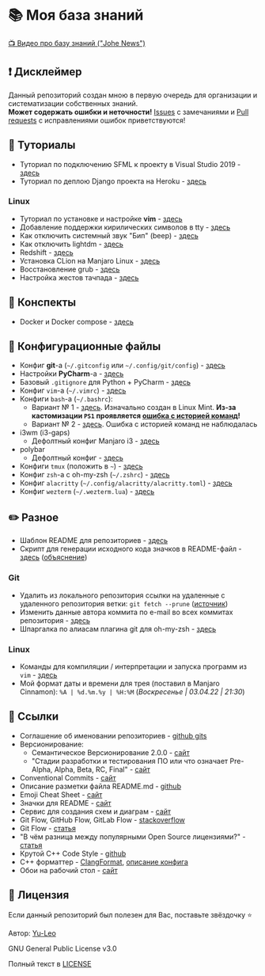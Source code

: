 # :books: Моя база знаний

[:tv: Видео про базу знаний ("Johe News")](https://youtu.be/9hruCcHC4FY)

## :heavy_exclamation_mark: Дисклеймер
Данный репозиторий создан мною в первую очередь для организации и систематизации собственных знаний.
<br>
**Может содержать ошибки и неточности!** [Issues](https://github.com/Yu-Leo/knowledge-base/issues) с замечаниями и [Pull requests](https://github.com/Yu-Leo/knowledge-base/pulls) с исправлениями ошибок приветствуются!

## :page_facing_up: Туториалы
* Туториал по подключению SFML к проекту в Visual Studio 2019 - [здесь](./SFML-VisualStudio2019/README.md)
* Туториал по деплою Django проекта на Heroku - [здесь](./django-heroku/README.md)

### Linux
* Туториал по установке и настройке **vim** - [здесь](./configs/vim-config/README.md)
* Добавление поддержки кирилических символов в tty - [здесь](./linux/cyrillic-in-tty.md)
* Как отключить системный звук "Бип" (beep) - [здесь](./linux/beep.md)
* Как отключить lightdm - [здесь](./linux/lightdm.md)
* Redshift - [здесь](./linux/redshift.md)
* Установка CLion на Manjaro Linux - [здесь](./linux/clion-manjaro/README.md)
* Восстановление grub - [здесь](./linux/grub.md)
* Настройка жестов тачпада - [здесь](./linux/gestures/README.md)

## :bookmark_tabs: Конспекты
* Docker и Docker compose - [здесь](./docker/README.md)

## :wrench: Конфигурационные файлы
* Конфиг **git**-a (`~/.gitconfig` или `~/.config/git/config`) - [здесь](./configs/git-config/.gitconfig)
* Настройки **PyCharm**-a - [здесь](./configs/pycharm-config/README.md)
* Базовый `.gitignore` для Python + PyCharm - [здесь](./gitignore-files/python_pycharm.gitignore)
* Конфиг `vim`-a (`~/.vimrc`) - [здесь](./configs/vim-config/.vimrc)
* Конфиги `bash`-a (`~/.bashrc`):
  * Вариант № 1 - [здесь](./configs/bash-config/1.bashrc). Изначально создан в Linux Mint. **Из-за кастомизации `PS1` проявляется [ошибка с историей команд](https://www.linux.org.ru/forum/desktop/16257831)!**
  * Вариант № 2 - [здесь](./configs/bash-config/2.bashrc). Ошибка с историей команд не наблюдалась
* i3wm (i3-gaps)
  * Дефолтный конфиг Manjaro i3 - [здесь](./configs/i3-config/default_manjaro_i3_config)
* polybar
  * Дефолтный конфиг - [здесь](./configs/polybar-config/default_config)
* Конфиги `tmux` (положить в `~`) - [здесь](./configs/tmux-config)
* Конфиг `zsh`-а с oh-my-zsh (`~/.zshrc`) - [здесь](./configs/zsh-config/.zshrc)
* Конфиг `alacritty` (`~/.config/alacritty/alacritty.toml`) - [здесь](./configs/alacritty-config/alacritty.toml)
* Конфиг `wezterm` (`~/.wezterm.lua`) - [здесь](./configs/wezterm-config/.wezterm.lua)

## :pencil2: Разное

* Шаблон README для репозиториев - [здесь](./readme-template/README.md)
* Скрипт для генерации исходного кода значков в README-файл - [здесь](./readme-template/badges_generator.py) ([объяснение](./readme-template/badges_generator.md))

### Git
* Удалить из локального репозитория ссылки на удаленные с удаленного репозитория ветки: `git fetch --prune` ([источник](https://ru.stackoverflow.com/questions/577369/%D0%9A%D0%B0%D0%BA-%D1%83%D0%B4%D0%B0%D0%BB%D0%B8%D1%82%D1%8C-%D0%BB%D0%BE%D0%BA%D0%B0%D0%BB%D1%8C%D0%BD%D1%83%D1%8E-%D1%81%D1%81%D1%8B%D0%BB%D0%BA%D1%83-%D0%BD%D0%B0-%D0%BD%D0%B5%D1%81%D1%83%D1%89%D0%B5%D1%81%D1%82%D0%B2%D1%83%D1%8E%D1%89%D1%83%D1%8E-%D1%83%D0%B6%D0%B5-%D1%83%D0%B4%D0%B0%D0%BB%D0%B5%D0%BD%D1%83%D1%8E-%D0%B2%D0%B5%D1%82%D0%BA%D1%83))
* Изменить данные автора коммита по e-mail во всех коммитах репозитория - [здесь](./git-tutorials/change_author.md)
* Шпаргалка по алиасам плагина git для oh-my-zsh - [здесь](./git-tutorials/oh-my-zsh-git.md)

### Linux
* Команды для компиляции / интерпретации и запуска программ из `vim` - [здесь](run_from_vim.md)
* Мой формат даты и времени для трея (поставил в Manjaro Cinnamon): `%A | %d.%m.%y | %H:%M` (_Воскресенье | 03.04.22 | 21:30_)

## :link: Ссылки
* Соглашение об именовании репозиториев - [github gits](https://gist.github.com/maestrow/9b97fa931d5995fe0cbfc65d13020bb0)
* Версионирование:
  * Cемантическое Версионирование 2.0.0 - [сайт](https://semver.org/lang/ru/)
  * "Стадии разработки и тестирования ПО или что означает Pre-Alpha, Alpha, Beta, RC, Final" - [сайт](https://monobit.ru/stadii-razrabotki-i-testirovaniya-po-ili-chto-oznachaet-pre-alpha-alpha-beta-rc-final.html)
* Conventional Commits - [сайт](https://www.conventionalcommits.org/en/v1.0.0/)
* Описание разметки файла README.md - [github](https://github.com/GnuriaN/format-README)
* Emoji Cheat Sheet - [сайт](https://www.webfx.com/tools/emoji-cheat-sheet/)
* Значки для README - [сайт](https://shields.io/)
* Сервис для создания схем и диаграм - [сайт](https://app.diagrams.net/)
* Git Flow, GitHub Flow, GitLab Flow - [stackoverflow](https://ru.stackoverflow.com/questions/623355/%D0%9F%D1%80%D0%B0%D0%B2%D0%B8%D0%BB%D1%8C%D0%BD%D0%BE%D0%B5-%D0%B8%D0%BC%D0%B5%D0%BD%D0%BE%D0%B2%D0%B0%D0%BD%D0%B8%D0%B5-%D0%B2%D0%B5%D1%82%D0%BE%D0%BA) 
* Git Flow - [статья](https://habr.com/ru/post/106912/)
* "В чём разница между популярными Open Source лицензиями?" - [статья](https://tproger.ru/articles/whats-difference-between-licenses/)
* Крутой С++ Code Style - [github](https://github.com/Demon1747/lectures/blob/master/style_guide.md)
* C++ форматтер - [ClangFormat](https://clang.llvm.org/docs/ClangFormat.html), [описание конфига](https://clang.llvm.org/docs/ClangFormatStyleOptions.html)
* Обои на рабочий стол - [сайт](https://www.goodfon.ru/)
 
## :open_hands: Лицензия

Если данный репозиторий был полезен для Вас, поставьте звёздочку ⭐️

Автор: [Yu-Leo](https://github.com/Yu-Leo)

GNU General Public License v3.0

Полный текст в [LICENSE](LICENSE)
